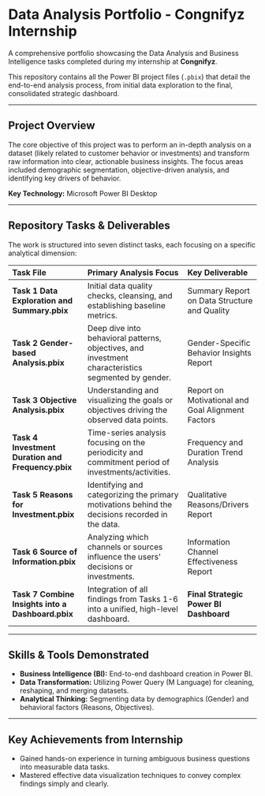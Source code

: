 # Data Analysis Portfolio - Congnifyz Internship

A comprehensive portfolio showcasing the Data Analysis and Business Intelligence tasks completed during my internship at **Congnifyz**.

This repository contains all the Power BI project files (`.pbix`) that detail the end-to-end analysis process, from initial data exploration to the final, consolidated strategic dashboard.

---

##  Project Overview

The core objective of this project was to perform an in-depth analysis on a dataset (likely related to customer behavior or investments) and transform raw information into clear, actionable business insights. The focus areas included demographic segmentation, objective-driven analysis, and identifying key drivers of behavior.

**Key Technology:** Microsoft Power BI Desktop

---

##  Repository Tasks & Deliverables

The work is structured into seven distinct tasks, each focusing on a specific analytical dimension:

| Task File | Primary Analysis Focus | Key Deliverable |
| :--- | :--- | :--- |
| **Task 1 Data Exploration and Summary.pbix** | Initial data quality checks, cleansing, and establishing baseline metrics. | Summary Report on Data Structure and Quality |
| **Task 2 Gender-based Analysis.pbix** | Deep dive into behavioral patterns, objectives, and investment characteristics segmented by gender. | Gender-Specific Behavior Insights Report |
| **Task 3 Objective Analysis.pbix** | Understanding and visualizing the goals or objectives driving the observed data points. | Report on Motivational and Goal Alignment Factors |
| **Task 4 Investment Duration and Frequency.pbix** | Time-series analysis focusing on the periodicity and commitment period of investments/activities. | Frequency and Duration Trend Analysis |
| **Task 5 Reasons for Investment.pbix** | Identifying and categorizing the primary motivations behind the decisions recorded in the data. | Qualitative Reasons/Drivers Report |
| **Task 6 Source of Information.pbix** | Analyzing which channels or sources influence the users' decisions or investments. | Information Channel Effectiveness Report |
| **Task 7 Combine Insights into a Dashboard.pbix** | Integration of all findings from Tasks 1-6 into a unified, high-level dashboard. | **Final Strategic Power BI Dashboard** |

---

## Skills & Tools Demonstrated

* **Business Intelligence (BI):** End-to-end dashboard creation in Power BI.
* **Data Transformation:** Utilizing Power Query (M Language) for cleaning, reshaping, and merging datasets.
* **Analytical Thinking:** Segmenting data by demographics (Gender) and behavioral factors (Reasons, Objectives).

---

##  Key Achievements from Internship

* Gained hands-on experience in turning ambiguous business questions into measurable data tasks.
* Mastered effective data visualization techniques to convey complex findings simply and clearly.


